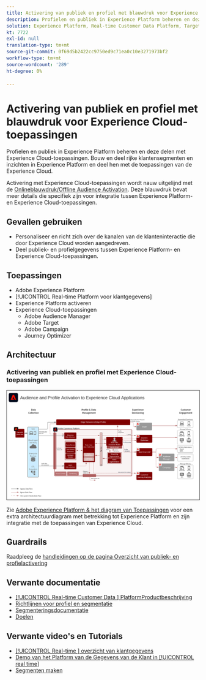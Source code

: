 ```yaml
---
title: Activering van publiek en profiel met blauwdruk voor Experience Cloud-toepassingen
description: Profielen en publiek in Experience Platform beheren en deze delen met Experience Cloud-toepassingen.
solution: Experience Platform, Real-time Customer Data Platform, Target, Audience Manager, Analytics, Experience Cloud Services
kt: 7722
exl-id: null
translation-type: tm+mt
source-git-commit: 0f69d5b2422cc9750ed9c71ea0c10e3271973bf2
workflow-type: tm+mt
source-wordcount: '289'
ht-degree: 0%

---
```


# Activering van publiek en profiel met blauwdruk voor Experience Cloud-toepassingen

Profielen en publiek in Experience Platform beheren en deze delen met Experience Cloud-toepassingen. Bouw en deel rijke klantensegmenten en inzichten in Experience Platform en deel hen met de toepassingen van de Experience Cloud.

Activering met Experience Cloud-toepassingen wordt nauw uitgelijnd met de [Onlineblauwdruk/Offline Audience Activation](online-offline.md). Deze blauwdruk bevat meer details die specifiek zijn voor integratie tussen Experience Platform- en Experience Cloud-toepassingen.

## Gevallen gebruiken

* Personaliseer en richt zich over de kanalen van de klanteninteractie die door Experience Cloud worden aangedreven.
* Deel publiek- en profielgegevens tussen Experience Platform- en Experience Cloud-toepassingen.

## Toepassingen

* Adobe Experience Platform
* [!UICONTROL Real-time Platform voor klantgegevens]
* Experience Platform activeren
* Experience Cloud-toepassingen
   * Adobe Audience Manager
   * Adobe Target
   * Adobe Campaign
   * Journey Optimizer

## Architectuur

### Activering van publiek en profiel met Experience Cloud-toepassingen

<img src="assets/activation+apps.svg" alt="Referentiearchitectuur voor de activering van publiek en profiel met Experience Cloud-toepassingen" style="border:1px solid #4a4a4a" />

Zie [Adobe Experience Platform &amp; het diagram van Toepassingen](https://experienceleague.adobe.com/docs/blueprints-learn/architecture/architecture-overview/platform-applications.html) voor een extra architectuurdiagram met betrekking tot Experience Platform en zijn integratie met de toepassingen van Experience Cloud.

## Guardrails

Raadpleeg de [handleidingen op de pagina Overzicht van publiek- en profielactivering](overview.md)

## Verwante documentatie

* [[!UICONTROL Real-time Customer Data ] PlatformProductbeschrijving](https://helpx.adobe.com/legal/product-descriptions/real-time-customer-data-platform.html)
* [Richtlijnen voor profiel en segmentatie](https://experienceleague.adobe.com/docs/experience-platform/profile/guardrails.html?lang=en)
* [Segmenteringsdocumentatie](https://experienceleague.adobe.com/docs/experience-platform/segmentation/api/streaming-segmentation.html)
* [Doelen](https://experienceleague.adobe.com/docs/experience-platform/destinations/catalog/overview.html)

## Verwante video&#39;s en Tutorials

* [[!UICONTROL Real-time ] overzicht van klantgegevens](https://experienceleague.adobe.com/docs/platform-learn/tutorials/application-services/rtcdp/understanding-the-real-time-customer-data-platform.html)
* [Demo van het Platform van de Gegevens van de Klant in  [!UICONTROL real time]](https://experienceleague.adobe.com/docs/platform-learn/tutorials/application-services/rtcdp/demo.html)
* [Segmenten maken](https://experienceleague.adobe.com/docs/platform-learn/tutorials/segments/create-segments.html)

